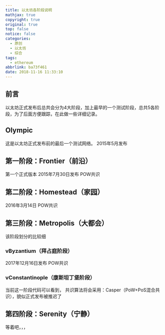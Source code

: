```yaml
---
title: 以太坊各阶段说明
mathjax: true
copyright: true
original: true
top: false
notice: false
categories:
  - 原创
  - 以太坊
  - 综合
tags:
  - ethereum
abbrlink: ba73f461
date: 2018-11-16 11:33:10
---
```

## 前言
以太坊正式发布后总共会分为4大阶段，加上最早的一个测试阶段，总共5各阶段，为了后面方便跟踪，在此做一些详细记录。

## Olympic
这是以太坊正式发布前的最后一个测试网络。
2015年5月发布

## 第一阶段：Frontier（前沿）
第一个正式版本
2015年7月30日发布
POW共识

## 第二阶段：Homestead（家园）
2016年3月14日
POW共识

## 第三阶段：Metropolis（大都会）
该阶段划分的比较细

### vByzantium（拜占庭阶段）
2017年12月16日发布
POW共识

### vConstantinople（康斯坦丁堡阶段）
当前这一阶段代码可以看到，
共识算法将会采用：Casper（PoW+PoS混合共识），貌似正式发布被推迟了

## 第四阶段：Serenity（宁静）
等着吧，，，
